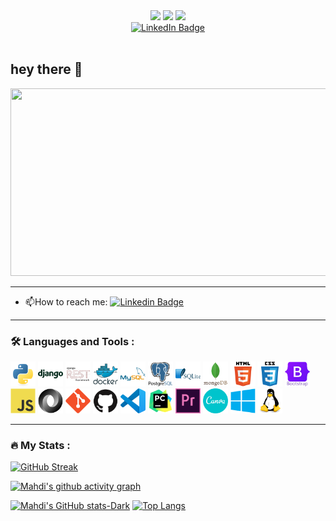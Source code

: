 <div class="row">
  <div class="column" id="header" align="center">
    <img   src="https://i.giphy.com/media/v1.Y2lkPTc5MGI3NjExdWxnbDlraDEwejFkbGRpYTZqNzJ6NWZ0aThpMXl2NTlodjVob3lpaCZlcD12MV9pbnRlcm5hbF9naWZfYnlfaWQmY3Q9Zw/oOxSXI5D2cvc6kYSvw/giphy-downsized-large.gif" width="150"/>
    <img       src="https://i.giphy.com/media/v1.Y2lkPTc5MGI3NjExcTlhYmF1ajFxc3F4YXU3b3V3OW9mbTAxczVrZHdnZHZ5aXJt  cnprZiZlcD12MV9pbnRlcm5hbF9naWZfYnlfaWQmY3Q9Zw/HscDLzkO8EOTmgkhQP/giphy.gif" width="150"/>
     <img   src="https://i.giphy.com/media/v1.Y2lkPTc5MGI3NjExeHR4ZXFheGN5Y2N4a2c3ZmwyaWQybTFza29mdjBuNjg2bHR4  Y2V0cCZlcD12MV9pbnRlcm5hbF9naWZfYnlfaWQmY3Q9Zw/wwg1suUiTbCY8H8vIA/giphy-downsized-large.gif"     width="150"/>
  </div>
  
  <div class="column" id="header" align="center">
   
  </div>
</div>
<div id="badges" align="center">
  <a href="https://www.linkedin.co/in/mahdi-fatemiy-kia/">
    <img src="https://img.shields.io/badge/LinkedIn-blue?style=for-the-badge&logo=linkedin&logoColor=white" alt="LinkedIn Badge"/>
  </a>
</div>
<div id="badges" align="center">
  <img src="https://komarev.com/ghpvc/?username=Mahdi-fatemii&style=flat-square&color=blue" alt=""/>
</div>

##                                       hey there 👋

  <div align="center">
  <img src="https://i.giphy.com/media/v1.Y2lkPTc5MGI3NjExMGo5OXhzdGdmdHAyb3YxcTJxcHJhNjR1c3lucG5hYnd3eWJnenRmYyZlcD12MV9pbnRlcm5hbF9naWZfYnlfaWQmY3Q9Zw/4rZA5D22301iMgrUNd/giphy.gif" width="600" height="300"/>
</div>

---

- :mailbox:How to reach me: [![Linkedin Badge](https://img.shields.io/badge/-MahdiFatemiykia-blue?style=flat&logo=Linkedin&logoColor=white)](https://www.linkedin.co/in/mahdi-fatemiy-kia/)

---

### :hammer_and_wrench: Languages and Tools :

[<img src="https://github.com/devicons/devicon/blob/master/icons/python/python-original.svg" title="python" alt="python" width="40" height="40"/>](https://www.python.org/)
[<img src="https://github.com/devicons/devicon/blob/master/icons/django/django-plain-wordmark.svg" title="django" alt="django" width="40" height="40"/>](https://www.djangoproject.com/)
[<img src="https://github.com/devicons/devicon/blob/master/icons/djangorest/djangorest-original.svg" title="djangorest" alt="djangorest" width="40" height="40"/>](https://www.django-rest-framework.org/)
[<img src="https://github.com/devicons/devicon/blob/master/icons/docker/docker-original-wordmark.svg" title="docker" alt="docker" width="40" height="40"/>](https://www.docker.com/)
[<img src="https://github.com/devicons/devicon/blob/master/icons/mysql/mysql-original-wordmark.svg" title="mysql" alt="mysql" width="40" height="40"/>](https://www.mysql.com/)
[<img src="https://github.com/devicons/devicon/blob/master/icons/postgresql/postgresql-original-wordmark.svg" title="postgresql" alt="postgresql" width="40" height="40"/>](https://www.postgresql.org/)
[<img src="https://github.com/devicons/devicon/blob/master/icons/sqlite/sqlite-original-wordmark.svg" title="sqlite" alt="sqlite" width="40" height="40"/>](https://www.sqlite.org/)
[<img src="https://github.com/devicons/devicon/blob/master/icons/mongodb/mongodb-original-wordmark.svg" title="mongodb" alt="mongodb" width="40" height="40"/>](https://www.mongodb.com/)
[<img src="https://github.com/devicons/devicon/blob/master/icons/html5/html5-original-wordmark.svg" title="html5" alt="html5" width="40" height="40"/>]()
[<img src="https://github.com/devicons/devicon/blob/master/icons/css3/css3-original-wordmark.svg" title="css3" alt="css3" width="40" height="40"/>]()
[<img src="https://github.com/devicons/devicon/blob/master/icons/bootstrap/bootstrap-original-wordmark.svg" title="bootstrap" alt="bootstrap" width="40" height="40"/>](https://getbootstrap.com/)
[<img src="https://github.com/devicons/devicon/blob/master/icons/javascript/javascript-original.svg" title="javascript" alt="javascript" width="40" height="40"/>]()
[<img src="https://github.com/devicons/devicon/blob/master/icons/json/json-original.svg" title="json" alt="json" width="40" height="40"/>](https://www.json.org/)
[<img src="https://github.com/devicons/devicon/blob/master/icons/git/git-original.svg" title="git" alt="git" width="40" height="40"/>](https://git-scm.com/)
[<img src="https://github.com/devicons/devicon/blob/master/icons/github/github-original.svg" title="github" alt="github" width="40" height="40"/>]()
[<img src="https://github.com/devicons/devicon/blob/master/icons/vscode/vscode-original.svg" title="vscode" alt="vscode" width="40" height="40"/>](https://code.visualstudio.com/)
[<img src="https://github.com/devicons/devicon/blob/master/icons/pycharm/pycharm-original.svg" title="pycharm" alt="pycharm" width="40" height="40"/>](https://www.jetbrains.com/pycharm/)
[<img src="https://github.com/devicons/devicon/blob/master/icons/premierepro/premierepro-original.svg" title="premierepro" alt="premierepro" width="40" height="40"/>](https://www.adobe.com/products/premiere.html)
[<img src="https://github.com/devicons/devicon/blob/master/icons/canva/canva-original.svg" title="canva" alt="canva" width="40" height="40"/>](https://www.canva.com/)
[<img src="https://github.com/devicons/devicon/blob/master/icons/windows8/windows8-original.svg" title="windows" alt="windows" width="40" height="40"/>](https://www.microsoft.com/en-us/windows)
[<img src="https://github.com/devicons/devicon/blob/master/icons/linux/linux-original.svg" title="linux" alt="linux" width="40" height="40"/>](https://www.linux.org/)

---

### :fire: My Stats :

[![GitHub Streak](https://github-readme-streak-stats.herokuapp.com?user=Mahdi-fatemii&theme=soft-green&border_radius=0&date_format=%5BY%20%5DM%20j&card_width=700&card_height=200&background=20202000&border=5353539B)](https://github.com/Mahdi-fatemii/)

[![Mahdi's github activity graph](https://github-readme-activity-graph.vercel.app/graph?username=Mahdi-fatemii&theme=github-compact)](https://github.com/Mahdi-fatemii/)

[![Mahdi's GitHub stats-Dark](https://github-readme-stats.vercel.app/api?username=Mahdi-fatemii&show_icons=true&bg_color=20202000&border_color=5353539B&text_color=B7B7B8&icon_color=00DC4D&title_color=00DC4D&ring_color=00DC4D&border_radius=0)](https://github.com/Mahdi-fatemii/)
[![Top Langs](https://github-readme-stats.vercel.app/api/top-langs/?username=Mahdi-fatemii&layout=compact&bg_color=20202000&border_color=5353539B&text_color=B7B7B8&icon_color=00DC4D&title_color=00DC4D&border_radius=0)](https://github.com/Mahdi-fatemii/)
